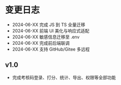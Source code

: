 # 变更日志

- 2024-06-XX 完成 JS 到 TS 全量迁移
- 2024-06-XX 前端 UI 美化与响应式适配
- 2024-06-XX 敏感信息迁移至 .env
- 2024-06-XX 完成前后端联调
- 2024-06-XX 支持 GitHub/Gitee 多远程

## v1.0
- 完成考核码登录、打分、统计、导出、权限等全部功能 
